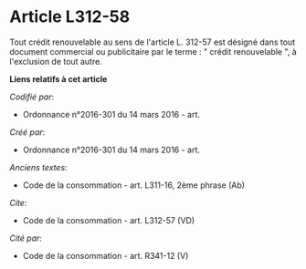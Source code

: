 # Article L312-58

Tout crédit renouvelable au sens de l'article L. 312-57 est désigné dans tout document commercial ou publicitaire par le
terme : " crédit renouvelable ", à l'exclusion de tout autre.

**Liens relatifs à cet article**

_Codifié par_:

  - Ordonnance n°2016-301 du 14 mars 2016 - art.

_Créé par_:

  - Ordonnance n°2016-301 du 14 mars 2016 - art.

_Anciens textes_:

  - Code de la consommation - art. L311-16, 2ème phrase (Ab)

_Cite_:

  - Code de la consommation - art. L312-57 (VD)

_Cité par_:

  - Code de la consommation - art. R341-12 (V)
